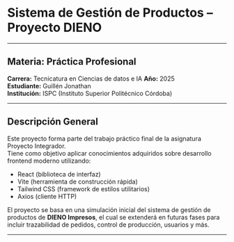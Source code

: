 # Sistema de Gestión de Productos – Proyecto DIENO

---

## Materia: Práctica Profesional  
**Carrera:** Tecnicatura en Ciencias de datos e IA
**Año:** 2025  
**Estudiante:** Guillén Jonathan  
**Institución:** ISPC (Instituto Superior Politécnico Córdoba)

---

## Descripción General

Este proyecto forma parte del trabajo práctico final de la asignatura Proyecto Integrador.  
Tiene como objetivo aplicar conocimientos adquiridos sobre desarrollo frontend moderno utilizando:

-  React (biblioteca de interfaz)
-  Vite (herramienta de construcción rápida)
-  Tailwind CSS (framework de estilos utilitarios)
-  Axios (cliente HTTP)

El proyecto se basa en una simulación inicial del sistema de gestión de productos de **DIENO Impresos**, el cual se extenderá en futuras fases para incluir trazabilidad de pedidos, control de producción, usuarios y más.

---





